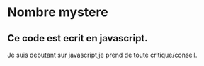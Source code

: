 # Nombre mystere
## Ce code est ecrit en javascript.
Je suis debutant sur javascript,je  prend de toute critique/conseil.
